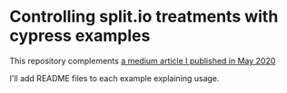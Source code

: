 # Controlling split.io treatments with cypress examples

This repository complements [a medium article I published in May 2020](https://medium.com/@altshort/handling-split-io-treatments-in-cypress-tests-9a6a9132e6d6)

I'll add README files to each example explaining usage.

